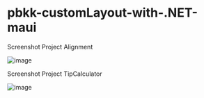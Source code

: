 # pbkk-customLayout-with-.NET-maui

Screenshot Project Alignment

![image](https://user-images.githubusercontent.com/90663373/219053645-3d7a55e3-7fbb-42d6-afc9-f18ba66f2777.png)

Screenshot Project TipCalculator

![image](https://user-images.githubusercontent.com/90663373/219053835-a50d1d20-3081-4706-851d-6e12f1ceaf80.png)
